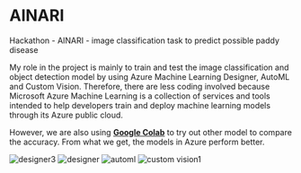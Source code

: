 # AINARI
Hackathon - AINARI - image classification task to predict possible paddy disease

My role in the project is mainly to train and test the image classification and object detection model by using Azure Machine Learning Designer, AutoML and Custom Vision.
Therefore, there are less coding involved because Microsoft Azure Machine Learning is a collection of services and tools intended to help developers train and 
deploy machine learning models through its Azure public cloud.

However, we are also using **[Google Colab](https://colab.research.google.com/drive/1vkZQNxAoq5Va8CfmEQgL-lcOGdkBxbeC?usp=sharing)** to try out other model to compare the accuracy.
From what we get, the models in Azure perform better.

![designer3](https://user-images.githubusercontent.com/65883921/135126867-80b11d4e-5ecf-49ae-ae0d-26f1fe9c95e4.png)
![designer](https://user-images.githubusercontent.com/65883921/135126880-06648a5a-70c4-44c8-b6c3-daa52e8bef40.png)
![automl](https://user-images.githubusercontent.com/65883921/135126929-bc12e5c6-9577-4673-8412-664cfffc06e5.png)
![custom vision1](https://user-images.githubusercontent.com/65883921/135126938-07d2f6e1-311f-4707-a513-95a3eeffd939.png)
